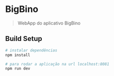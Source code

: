 # BigBino

> WebApp do aplicativo BigBino

## Build Setup

``` bash
# instalar dependências
npm install

# para rodar a aplicação na url localhost:8081
npm run dev
```
